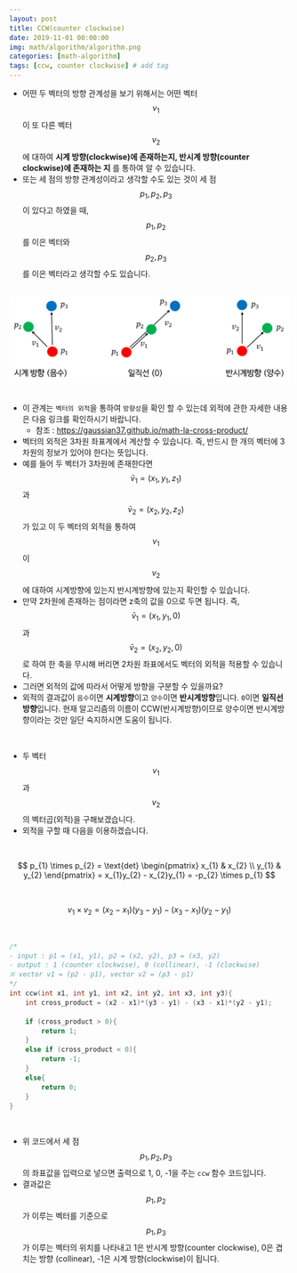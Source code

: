 ```yaml
---
layout: post
title: CCW(counter clockwise)
date: 2019-11-01 00:00:00
img: math/algorithm/algorithm.png
categories: [math-algorithm] 
tags: [ccw, counter clockwise] # add tag
---
```


- 어떤 두 벡터의 방향 관계성을 보기 위해서는 어떤 벡터 $$ v_{1} $$이 또 다른 벡터 $$ v_{2} $$에 대하여 **시계 방향(clockwise)에 존재하는지, 반시계 방향(counter clockwise)에 존재하는 지** 를 통하여 알 수 있습니다.
- 또는 세 점의 방향 관계성이라고 생각할 수도 있는 것이 세 점 $$ p_{1}, p_{2}, p_{3} $$이 있다고 하였을 때, $$ p_{1}, p_{2} $$를 이은 벡터와 $$ p_{2}, p_{3} $$를 이은 벡터라고 생각할 수도 있습니다.

<br>
<center><img src="../assets/img/math/algorithm/ccw/0.png" alt="Drawing" style="width: 800px;"/></center>
<br>

- 이 관계는 `벡터의 외적`을 통하여 `방향성`을 확인 할 수 있는데 외적에 관한 자세한 내용은 다음 링크를 확인하시기 바랍니다.
    - 참조 : https://gaussian37.github.io/math-la-cross-product/
- 벡터의 외적은 3차원 좌표계에서 계산할 수 있습니다. 즉, 반드시 한 개의 벡터에 3차원의 정보가 있어야 한다는 뜻입니다.
- 예를 들어 두 벡터가 3차원에 존재한다면 $$ \bar{v}_{1} = (x_{1}, y_{1}, z_{1}) $$과 $$ \bar{v}_{2} = (x_{2}, y_{2}, z_{2}) $$가 있고 이 두 벡터의 외적을 통하여 $$ v_{1} $$이 $$ v_{2} $$에 대하여 시계방향에 있는지 반시계방향에 있는지 확인할 수 있습니다.
- 만약 2차원에 존재하는 점이라면 z축의 값을 0으로 두면 됩니다. 즉, $$ \bar{v}_{1} = (x_{1}, y_{1}, 0) $$과 $$ \bar{v}_{2} = (x_{2}, y_{2}, 0) $$로 하여 한 축을 무시해 버리면 2차원 좌표에서도 벡터의 외적을 적용할 수 있습니다.
- 그러면 외적의 값에 따라서 어떻게 방향을 구분할 수 있을까요?
- 외적의 결과값이 `음수`이면 **시계방향**이고 `양수`이면 **반시계방향**입니다. `0`이면 **일직선 방향**입니다. 현재 알고리즘의 이름이 CCW(반시계방향)이므로 양수이면 반시계방향이라는 것만 일단 숙지하시면 도움이 됩니다.

<br>

- 두 벡터 $$ v_{1} $$과 $$ v_{2} $$의 벡터곱(외적)을 구해보겠습니다.
- 외적을 구할 때 다음을 이용하겠습니다.

<br>

$$ p_{1} \times p_{2}  = \text{det} \begin{pmatrix} x_{1} & x_{2} \\ y_{1} & y_{2} \end{pmatrix} = x_{1}y_{2} - x_{2}y_{1} = -p_{2} \times p_{1} $$

<br>

$$ v_{1} \times v_{2} = (x_{2} - x_{1})(y_{3} - y_{1}) - (x_{3} - x_{1})(y_{2} - y_{1}) $$

<br>

```cpp
/*
- input : p1 = (x1, y1), p2 = (x2, y2), p3 = (x3, y2)
- output : 1 (counter clockwise), 0 (collinear), -1 (clockwise)
※ vector v1 = (p2 - p1), vector v2 = (p3 - p1) 
*/
int ccw(int x1, int y1, int x2, int y2, int x3, int y3){
    int cross_product = (x2 - x1)*(y3 - y1) - (x3 - x1)*(y2 - y1);

    if (cross_product > 0){
        return 1;
    }
    else if (cross_product < 0){
        return -1;
    }
    else{
        return 0;
    }
}
```

<br>

- 위 코드에서 세 점 $$ p_{1}, p_{2}, p_{3} $$의 좌표값을 입력으로 넣으면 출력으로 1, 0, -1을 주는 `ccw` 함수 코드입니다.
- 결과값은 $$ p_{1}, p_{2} $$가 이루는 벡터를 기준으로 $$ p_{1}, p_{3} $$가 이루는 벡터의 위치를 나타내고 1은 반시계 방향(counter clockwise), 0은 겹치는 방향 (collinear), -1은 시계 방향(clockwise)이 됩니다.
